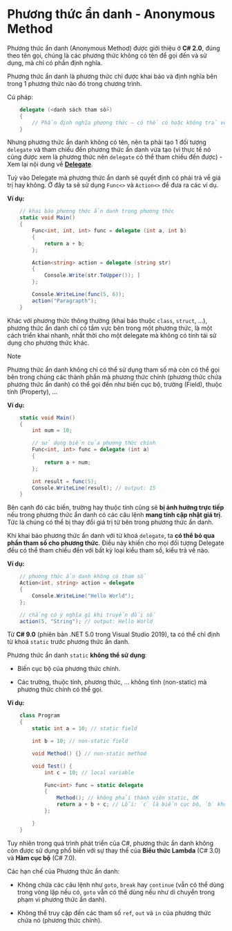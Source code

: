 # Phương thức ẩn danh - Anonymous Method

Phương thức ẩn danh (Anonymous Method) được giới thiệu ở **C# 2.0**, đúng theo tên gọi, chúng là các phương thức không có tên để gọi đến và sử dụng, mà chỉ có phần định nghĩa.

Phương thức ẩn danh là phương thức chỉ được khai báo và định nghĩa bên trong 1 phương thức nào đó trong chương trình.

Cú pháp:

```cs
    delegate (<danh sách tham số>)
    {
        // Phần định nghĩa phương thức – có thể có hoặc không trả về giá trị
    }
```

Nhưng phương thức ẩn danh không có tên, nên ta phải tạo 1 đối tượng `delegate` và tham chiếu đến phương thức ẩn danh vừa tạo (vì thực tế nó cũng được xem là phương thức nên `delegate` có thể tham chiếu đến được) - Xem lại nội dung về [**Delegate**](https://github.com/toabaobutchi/delegate-lambda-expression/blob/main/1_delegate.md).

Tuỳ vào Delegate mà phương thức ẩn danh sẽ quyết định có phải trả về giá trị hay không. Ở đây ta sẽ sử dụng `Func<>` và `Action<>` để đưa ra các ví dụ.

**Ví dụ:**

```cs
    // khai báo phương thức ẩn danh trong phương thức
    static void Main()
    {
        Func<int, int, int> func = delegate (int a, int b)
        {
            return a + b;
        };

        Action<string> action = delegate (string str)
        {
            Console.Write(str.ToUpper()); ]
        };

        Console.WriteLine(func(5, 6));
        action("Paragrapth");
    }
```

Khác với phương thức thông thường (khai báo thuộc `class`, `struct`, ...), phương thức ẩn danh chỉ có tầm vực bên trong một phương thức, là một cách triển khai nhanh, nhất thời cho một delegate mà không có tính tái sử dụng cho phương thức khác.

> [!Note]
> Phương thức ẩn danh không chỉ có thể sử dụng tham số mà còn có thể gọi bên trong chúng các thành phần mà phương thức chính (phương thức chứa phương thức ẩn danh) có thể gọi đến như biến cục bộ, trường (Field), thuộc tính (Property), ...

**Ví dụ:**

```cs
    static void Main()
    {
        int num = 10;

        // sử dụng biến của phương thức chính
        Func<int, int> func = delegate (int a)
        {
            return a + num;
        };

        int result = func(5);
        Console.WriteLine(result); // output: 15
    }
```

Bên cạnh đó các biến, trường hay thuộc tính cũng sẽ **bị ảnh hưởng trực tiếp** nếu trong phương thức ẩn danh có các câu lệnh **mang tính cập nhật giá trị**. Tức là chúng có thể bị thay đổi giá trị từ bên trong phương thức ẩn danh.

Khi khai báo phương thức ẩn danh với từ khoá `delegate`, ta **có thể bỏ qua phần tham số cho phương thức**. Điều này khiến cho mọi đối tượng Delegate đều có thể tham chiếu đến với bất kỳ loại kiểu tham số, kiểu trả về nào.

**Ví dụ:**

```cs
    // phương thức ẩn danh không có tham số
    Action<int, string> action = delegate
    {
        Console.WriteLine("Hello World");
    };

    // chẳng có ý nghĩa gì khi truyển đối số
    action(5, "String"); // output: Hello World
```

Từ **C# 9.0** (phiên bản .NET 5.0 trong Visual Studio 2019), ta có thể chỉ định từ khoá `static` trước phương thức ẩn danh.

Phương thức ẩn danh `static` **không thể sử dụng**:

- Biến cục bộ của phương thức chính.

- Các trường, thuộc tính, phương thức, ... không tĩnh (non-static) mà phương thức chính có thể gọi.

**Ví dụ:**

```cs
    class Program
    {
        static int a = 10; // static field

        int b = 10; // non-static field

        void Method() {} // non-static method

        void Test() {
            int c = 10; // local variable

            Func<int> func = static delegate
            {
                Method(); // không phải thành viên static, OK
                return a + b + c; // Lỗi: `c` là biến cục bộ, `b` không phải thành viên static
            };

        }
    }
```

Tuy nhiên trong quá trình phát triển của C#, phương thức ẩn danh không còn được sử dụng phổ biến với sự thay thế của **Biểu thức Lambda** (C# 3.0) và **Hàm cục bộ** (C# 7.0).

Các hạn chế của Phương thức ẩn danh:

- Không chứa các câu lệnh như `goto`, `break` hay `continue` (vẫn có thể dùng trong vòng lặp nếu có, `goto` vẫn có thể dùng nếu như di chuyển trong phạm vi phương thức ẩn danh).

- Không thể truy cập đến các tham số `ref`, `out` và `in` của phương thức chứa nó (phương thức chính).
